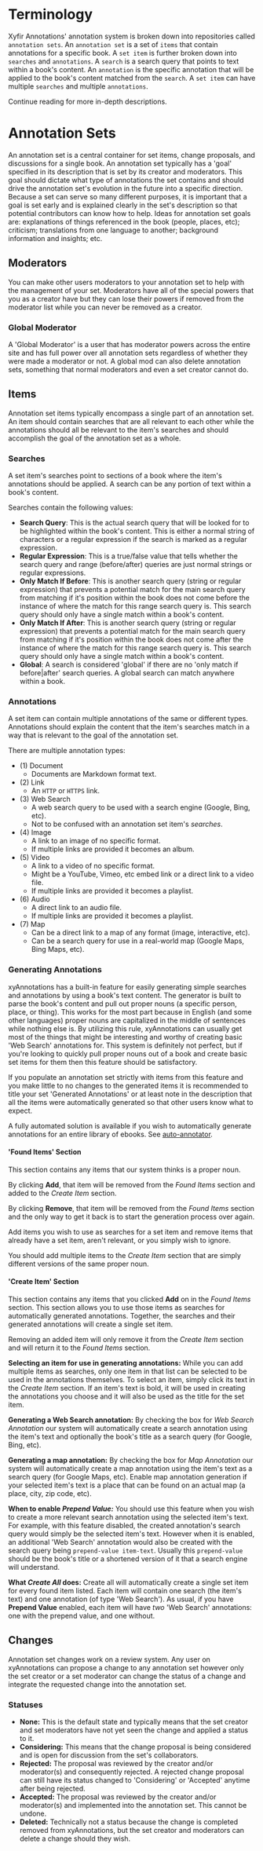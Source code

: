 # Terminology

Xyfir Annotations' annotation system is broken down into repositories called `annotation sets`. An `annotation set` is a set of `items` that contain annotations for a specific book. A `set item` is further broken down into `searches` and `annotations`. A `search` is a search query that points to text within a book's content. An `annotation` is the specific annotation that will be applied to the book's content matched from the `search`. A `set item` can have multiple `searches` and multiple `annotations`.

Continue reading for more in-depth descriptions.

# Annotation Sets

An annotation set is a central container for set items, change proposals, and discussions for a single book. An annotation set typically has a 'goal' specified in its description that is set by its creator and moderators. This goal should dictate what type of annotations the set contains and should drive the annotation set's evolution in the future into a specific direction. Because a set can serve so many different purposes, it is important that a goal is set early and is explained clearly in the set's description so that potential contributors can know how to help. Ideas for annotation set goals are: explanations of things referenced in the book (people, places, etc); criticism; translations from one language to another; background information and insights; etc.

## Moderators

You can make other users moderators to your annotation set to help with the management of your set. Moderators have all of the special powers that you as a creator have but they can lose their powers if removed from the moderator list while you can never be removed as a creator.

### Global Moderator

A 'Global Moderator' is a user that has moderator powers across the entire site and has full power over all annotation sets regardless of whether they were made a moderator or not. A global mod can also delete annotation sets, something that normal moderators and even a set creator cannot do.

## Items

Annotation set items typically encompass a single part of an annotation set. An item should contain searches that are all relevant to each other while the annotations should all be relevant to the item's searches and should accomplish the goal of the annotation set as a whole.

### Searches

A set item's searches point to sections of a book where the item's annotations should be applied. A search can be any portion of text within a book's content.

Searches contain the following values:

- **Search Query**: This is the actual search query that will be looked for to be highlighted within the book's content. This is either a normal string of characters or a regular expression if the search is marked as a regular expression.
- **Regular Expression**: This is a true/false value that tells whether the search query and range (before/after) queries are just normal strings or regular expressions.
- **Only Match If Before**: This is another search query (string or regular expression) that prevents a potential match for the main search query from matching if it's position within the book does not come before the instance of where the match for this range search query is. This search query should only have a single match within a book's content.
- **Only Match If After**: This is another search query (string or regular expression) that prevents a potential match for the main search query from matching if it's position within the book does not come after the instance of where the match for this range search query is. This search query should only have a single match within a book's content.
- **Global**: A search is considered 'global' if there are no 'only match if before|after' search queries. A global search can match anywhere within a book.

### Annotations

A set item can contain multiple annotations of the same or different types. Annotations should explain the content that the item's searches match in a way that is relevant to the goal of the annotation set.

There are multiple annotation types:

- (1) Document
  - Documents are Markdown format text.
- (2) Link
  - An `HTTP` or `HTTPS` link.
- (3) Web Search
  - A web search query to be used with a search engine (Google, Bing, etc).
  - Not to be confused with an annotation set item's *searches*.
- (4) Image
  - A link to an image of no specific format.
  - If multiple links are provided it becomes an album.
- (5) Video
  - A link to a video of no specific format.
  - Might be a YouTube, Vimeo, etc embed link or a direct link to a video file.
  - If multiple links are provided it becomes a playlist.
- (6) Audio
  - A direct link to an audio file.
  - If multiple links are provided it becomes a playlist.
- (7) Map
  - Can be a direct link to a map of any format (image, interactive, etc).
  - Can be a search query for use in a real-world map (Google Maps, Bing Maps, etc).

### Generating Annotations

xyAnnotations has a built-in feature for easily generating simple searches and annotations by using a book's text content. The generator is built to parse the book's content and pull out proper nouns (a specific person, place, or thing). This works for the most part because in English (and some other languages) proper nouns are capitalized in the middle of sentences while nothing else is. By utilizing this rule, xyAnnotations can usually get most of the things that might be interesting and worthy of creating basic 'Web Search' annotations for. This system is definitely not perfect, but if you're looking to quickly pull proper nouns out of a book and create basic set items for them then this feature should be satisfactory.

If you populate an annotation set strictly with items from this feature and you make little to no changes to the generated items it is recommended to title your set 'Generated Annotations' or at least note in the description that all the items were automatically generated so that other users know what to expect.

A fully automated solution is available if you wish to automatically generate annotations for an entire library of ebooks. See [auto-annotator](https://github.com/Xyfir/auto-annotator).

#### 'Found Items' Section

This section contains any items that our system thinks is a proper noun.

By clicking **Add**, that item will be removed from the *Found Items* section and added to the *Create Item* section.

By clicking **Remove**, that item will be removed from the *Found Items* section and the only way to get it back is to start the generation process over again.

Add items you wish to use as searches for a set item and remove items that already have a set item, aren't relevant, or you simply wish to ignore.

You should add multiple items to the *Create Item* section that are simply different versions of the same proper noun.

#### 'Create Item' Section

This section contains any items that you clicked **Add** on in the *Found Items* section. This section allows you to use those items as searches for automatically generated annotations. Together, the searches and their generated annotations will create a single set item.

Removing an added item will only remove it from the *Create Item* section and will return it to the *Found Items* section.

**Selecting an item for use in generating annotations:** While you can add multiple items as searches, only one item in that list can be selected to be used in the annotations themselves. To select an item, simply click its text in the *Create Item* section. If an item's text is bold, it will be used in creating the annotations you choose and it will also be used as the title for the set item.

**Generating a Web Search annotation:** By checking the box for *Web Search Annotation* our system will automatically create a search annotation using the item's text and optionally the book's title as a search query (for Google, Bing, etc).

**Generating a map annotation:** By checking the box for *Map Annotation* our system will automatically create a map annotation using the item's text as a search query (for Google Maps, etc). Enable map annotation generation if your selected item's text is a place that can be found on an actual map (a place, city, zip code, etc).

**When to enable *Prepend Value:*** You should use this feature when you wish to create a more relevant search annotation using the selected item's text. For example, with this feature disabled, the created annotation's search query would simply be the selected item's text. However when it is enabled, an additional 'Web Search' annotation would also be created with the search query being `prepend-value item-text`. Usually this `prepend-value` should be the book's title or a shortened version of it that a search engine will understand.

**What *Create All* does:** Create all will automatically create a single set item for every found item listed. Each item will contain one search (the item's text) and one annotation (of type 'Web Search'). As usual, if you have **Prepend Value** enabled, each item will have *two* 'Web Search' annotations: one with the prepend value, and one without.

## Changes

Annotation set changes work on a review system. Any user on xyAnnotations can propose a change to any annotation set however only the set creator or a set moderator can change the status of a change and integrate the requested change into the annotation set.

### Statuses

- **None:** This is the default state and typically means that the set creator and set moderators have not yet seen the change and applied a status to it.
- **Considering:** This means that the change proposal is being considered and is open for discussion from the set's collaborators.
- **Rejected:** The proposal was reviewed by the creator and/or moderator(s) and consequently rejected. A rejected change proposal can still have its status changed to 'Considering' or 'Accepted' anytime after being rejected.
- **Accepted:** The proposal was reviewed by the creator and/or moderator(s) and implemented into the annotation set. This cannot be undone.
- **Deleted:** Technically not a status because the change is completed removed from xyAnnotations, but the set creator and moderators can delete a change should they wish.